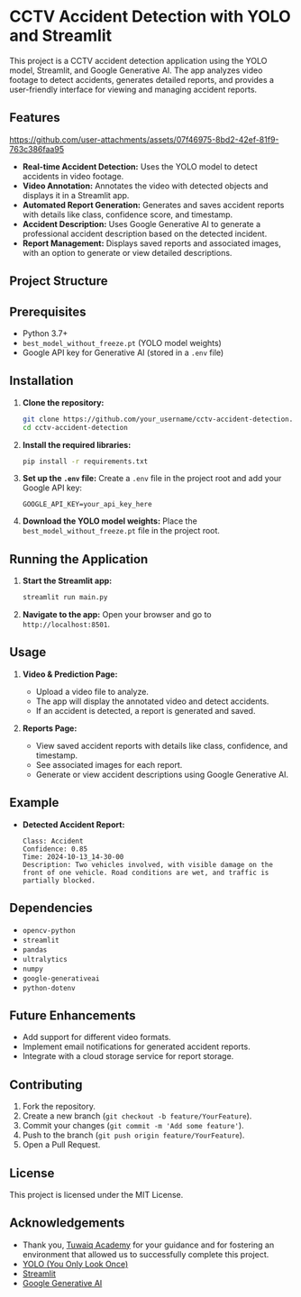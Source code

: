# CCTV Accident Detection with YOLO and Streamlit

This project is a CCTV accident detection application using the YOLO model, Streamlit, and Google Generative AI. The app analyzes video footage to detect accidents, generates detailed reports, and provides a user-friendly interface for viewing and managing accident reports.

## Features


https://github.com/user-attachments/assets/07f46975-8bd2-42ef-81f9-763c386faa95


- **Real-time Accident Detection:** Uses the YOLO model to detect accidents in video footage.
- **Video Annotation:** Annotates the video with detected objects and displays it in a Streamlit app.
- **Automated Report Generation:** Generates and saves accident reports with details like class, confidence score, and timestamp.
- **Accident Description:** Uses Google Generative AI to generate a professional accident description based on the detected incident.
- **Report Management:** Displays saved reports and associated images, with an option to generate or view detailed descriptions.

## Project Structure


## Prerequisites

- Python 3.7+
- `best_model_without_freeze.pt` (YOLO model weights)
- Google API key for Generative AI (stored in a `.env` file)

## Installation

1. **Clone the repository:**
    ```bash
    git clone https://github.com/your_username/cctv-accident-detection.git
    cd cctv-accident-detection
    ```

2. **Install the required libraries:**
    ```bash
    pip install -r requirements.txt
    ```

3. **Set up the `.env` file:**
   Create a `.env` file in the project root and add your Google API key:
    ```
    GOOGLE_API_KEY=your_api_key_here
    ```

4. **Download the YOLO model weights:**
   Place the `best_model_without_freeze.pt` file in the project root.

## Running the Application

1. **Start the Streamlit app:**
    ```bash
    streamlit run main.py
    ```

2. **Navigate to the app:**
   Open your browser and go to `http://localhost:8501`.

## Usage

1. **Video & Prediction Page:**
   - Upload a video file to analyze.
   - The app will display the annotated video and detect accidents.
   - If an accident is detected, a report is generated and saved.

2. **Reports Page:**
   - View saved accident reports with details like class, confidence, and timestamp.
   - See associated images for each report.
   - Generate or view accident descriptions using Google Generative AI.

## Example

- **Detected Accident Report:**
    ```
    Class: Accident
    Confidence: 0.85
    Time: 2024-10-13_14-30-00
    Description: Two vehicles involved, with visible damage on the front of one vehicle. Road conditions are wet, and traffic is partially blocked.
    ```

## Dependencies

- `opencv-python`
- `streamlit`
- `pandas`
- `ultralytics`
- `numpy`
- `google-generativeai`
- `python-dotenv`

## Future Enhancements

- Add support for different video formats.
- Implement email notifications for generated accident reports.
- Integrate with a cloud storage service for report storage.

## Contributing

1. Fork the repository.
2. Create a new branch (`git checkout -b feature/YourFeature`).
3. Commit your changes (`git commit -m 'Add some feature'`).
4. Push to the branch (`git push origin feature/YourFeature`).
5. Open a Pull Request.

## License

This project is licensed under the MIT License.

## Acknowledgements
- Thank you,  [Tuwaiq Academy](https://tuwaiq.edu.sa/) for your guidance and for fostering an environment that allowed us to successfully complete this project.
- [YOLO (You Only Look Once)](https://github.com/ultralytics/yolov5)
- [Streamlit](https://streamlit.io/)
- [Google Generative AI](https://developers.google.com/generative-ai)

